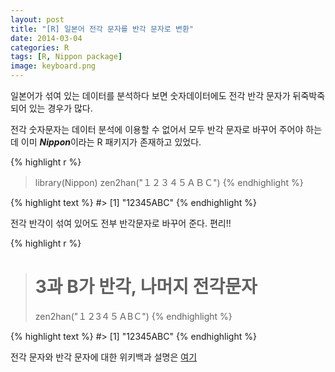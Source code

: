 ```yaml
---
layout: post
title: "[R] 일본어 전각 문자를 반각 문자로 변환"
date: 2014-03-04
categories: R
tags: [R, Nippon package]
image: keyboard.png
---
```





일본어가 섞여 있는 데이터를 분석하다 보면 숫자데이터에도 전각 반각 문자가 뒤죽박죽되어 있는 경우가 많다. 

전각 숫자문자는 데이터 분석에 이용할 수 없어서 모두 반각 문자로 바꾸어 주어야 하는데 이미 ***Nippon***이라는 R 패키지가 존재하고 있었다. 

<!--more-->

{% highlight r %}
> library(Nippon)
> zen2han("１２３４５ＡＢＣ")
{% endhighlight %}



{% highlight text %}
#> [1] "12345ABC"
{% endhighlight %}


전각 반각이 섞여 있어도 전부 반각문자로 바꾸어 준다. 
편리!!


{% highlight r %}
> # 3과 B가 반각, 나머지 전각문자
> zen2han("１２3４５ＡBＣ")
{% endhighlight %}



{% highlight text %}
#> [1] "12345ABC"
{% endhighlight %}


전각 문자와 반각 문자에 대한 위키백과 설명은 [여기](http://ko.wikipedia.org/wiki/%EC%A0%84%EA%B0%81_%EB%AC%B8%EC%9E%90%EC%99%80_%EB%B0%98%EA%B0%81_%EB%AC%B8%EC%9E%90)
